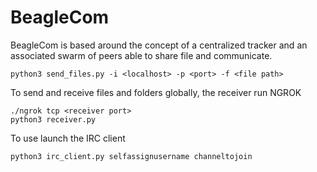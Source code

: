 # BeagleCom
BeagleCom is based around the concept of a centralized tracker and an associated swarm of peers able to share file and communicate.

```
python3 send_files.py -i <localhost> -p <port> -f <file path>
```
To send and receive files and folders globally, the receiver run NGROK
```
./ngrok tcp <receiver port>
python3 receiver.py
```
To use launch the IRC client
```
python3 irc_client.py selfassignusername channeltojoin  
```

